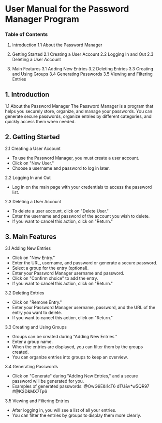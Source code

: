 # User Manual for the Password Manager Program

### Table of Contents

1. Introduction
    1.1 About the Password Manager

2. Getting Started
    2.1 Creating a User Account
    2.2 Logging In and Out
    2.3 Deleting a User Account

3. Main Features
    3.1 Adding New Entries
    3.2 Deleting Entries
    3.3 Creating and Using Groups
    3.4 Generating Passwords
    3.5 Viewing and Filtering Entries




## 1. Introduction

1.1 About the Password Manager
The Password Manager is a program that helps you securely store, organize, and manage your passwords. You can generate secure passwords, organize entries by different categories, and quickly access them when needed.


## 2. Getting Started

2.1 Creating a User Account
- To use the Password Manager, you must create a user account.
- Click on "New User."
- Choose a username and password to log in later.

2.2 Logging In and Out
- Log in on the main page with your credentials to access the password list.

2.3 Deleting a User Account
- To delete a user account, click on "Delete User."
- Enter the username and password of the account you wish to delete.
- If you want to cancel this action, click on "Return."


## 3. Main Features

3.1 Adding New Entries
- Click on "New Entry."
- Enter the URL, username, and password or generate a secure password.
- Select a group for the entry (optional).
- Enter your Password Manager username and password.
- Click on "Confirm choice" to add the entry.
- If you want to cancel this action, click on "Return."


3.2 Deleting Entries
- Click on "Remove Entry."
- Enter your Password Manager username, password, and the URL of the entry you want to delete.
- If you want to cancel this action, click on "Return."


3.3 Creating and Using Groups
- Groups can be created during "Adding New Entries."
- Enter a group name.
- When the entries are displayed, you can filter them by the groups created.
- You can organize entries into groups to keep an overview.


3.4 Generating Passwords
- Click on "Generate" during "Adding New Entries," and a secure password will be generated for you.
- Examples of generated passwords: @OwG9E&l1cT6     dTU&v*w5QR97      #@K2D&MX7Tp6


3.5 Viewing and Filtering Entries
- After logging in, you will see a list of all your entries.
- You can filter the entries by groups to display them more clearly.
